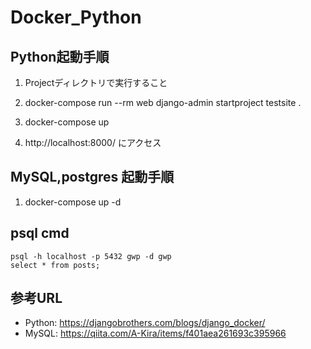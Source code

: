 # Docker_Python

## Python起動手順

1. Projectディレクトリで実行すること

2. docker-compose run --rm web django-admin startproject testsite .

3. docker-compose up

4. http://localhost:8000/ にアクセス


## MySQL,postgres 起動手順

1. docker-compose up -d

## psql cmd

```
psql -h localhost -p 5432 gwp -d gwp
select * from posts;
```

## 参考URL
+ Python: https://djangobrothers.com/blogs/django_docker/
+ MySQL: https://qiita.com/A-Kira/items/f401aea261693c395966
